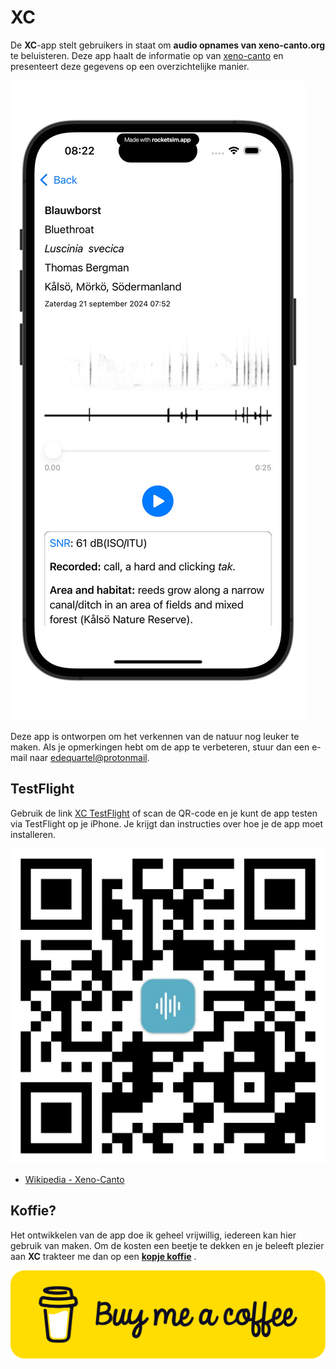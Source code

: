 # XC

De **XC**-app stelt gebruikers in staat om **audio opnames van xeno-canto.org** te beluisteren. Deze app haalt de informatie op van [xeno-canto](https://www.xeno-canto.org) en presenteert deze gegevens op een overzichtelijke manier. 

![Ravens](./images/01xenocanto.jpeg)


Deze app is ontworpen om het verkennen van de natuur nog leuker te maken. Als je opmerkingen hebt om de app te verbeteren, stuur dan een e-mail naar [edequartel@protonmail](mailto:edequartel@protonmail).

## TestFlight
Gebruik de link [XC TestFlight](https://testflight.apple.com/join/QXHpHe6b) of scan de QR-code en je kunt de app testen via TestFlight op je iPhone. Je krijgt dan instructies over hoe je de app moet installeren.

![QR-code](./images/QRcode.jpg)

* [Wikipedia - Xeno-Canto](https://en.wikipedia.org/wiki/Xeno-canto)

## Koffie?
Het ontwikkelen van de app doe ik geheel vrijwillig, iedereen kan hier gebruik van maken. Om de kosten een beetje te dekken en je beleeft plezier aan **XC** trakteer me dan op een [**kopje koffie**](https://www.buymeacoffee.com/4f4r4t6ytba) .

[![Kopje koffie](./images/bmc-button.png)](https://www.buymeacoffee.com/4f4r4t6ytba)
